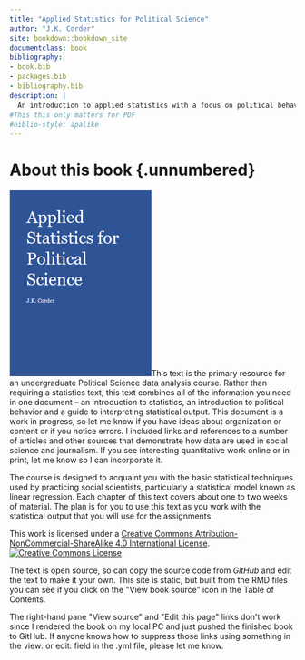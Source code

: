 ```yaml
--- 
title: "Applied Statistics for Political Science"
author: "J.K. Corder"
site: bookdown::bookdown_site
documentclass: book
bibliography:
- book.bib
- packages.bib
- bibliography.bib
description: |
  An introduction to applied statistics with a focus on political behavior
#This this only matters for PDF
#biblio-style: apalike
---
```


<!-- Note that one .rmd can contain multiple sections starting with # -->

# About this book {.unnumbered}

<img src="cover.png" class="cover" width="250" height="328"/>This text is the primary resource for an undergraduate Political Science data analysis course. Rather than requiring a statistics text, this text combines all of the information you need in one document – an introduction to statistics, an introduction to political behavior and a guide to interpreting statistical output. This document is a work in progress, so let me know if you have ideas about organization or content or if you notice errors. I included links and references to a number of articles and other sources that demonstrate how data are used in social science and journalism. If you see interesting quantitative work online or in print, let me know so I can incorporate it.

The course is designed to acquaint you with the basic statistical techniques used by practicing social scientists, particularly a statistical model known as linear regression. Each chapter of this text covers about one to two weeks of material. The plan is for you to use this text as you work with the statistical output that you will use for the assignments.

This work is licensed under a <a rel="license" href="http://creativecommons.org/licenses/by-nc-sa/4.0/">Creative Commons Attribution-NonCommercial-ShareAlike 4.0 International License</a>.<a rel="license" href="http://creativecommons.org/licenses/by-nc-sa/4.0/"><img alt="Creative Commons License" style="border-width:0" src="https://i.creativecommons.org/l/by-nc-sa/4.0/88x31.png" /></a><br />

The text is open source, so can copy the source code from *GitHub* and edit the text to make it your own.  This site is static, but built from the RMD files you can see if you click on the "View book source" icon in the Table of Contents.

The right-hand pane "View source" and "Edit this page" links don't work since I rendered the book on my local PC and just pushed the finished book to GitHub. If anyone knows how to suppress those links using something in the view: or edit: field in the .yml file, please let me know.


